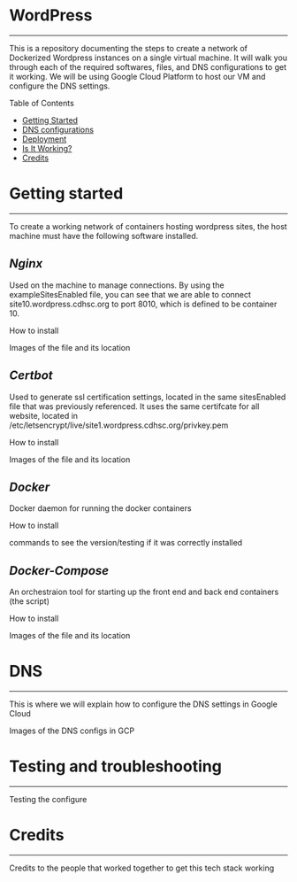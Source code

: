 # WordPress
---
This is a repository documenting the steps to create a network of Dockerized Wordpress instances on a single virtual machine.
It will walk you through each of the required softwares, files, and DNS configurations to get it working.
We will be using Google Cloud Platform to host our VM and configure the DNS settings. 

Table of Contents
* [Getting Started](#Getting-Started)
* [DNS configurations](#DNS)
* [Deployment](#Deployment)
* [Is It Working?](#Testing-and-troubleshooting)
* [Credits](#Credits)



# Getting started
---
To create a working network of containers hosting wordpress sites, the host machine must have the following software installed.

## **_Nginx_**
Used on the machine to manage connections. By using the exampleSitesEnabled file, you can see that we are able to
connect site10.wordpress.cdhsc.org to port 8010, which is defined to be container 10.

How to install

Images of the file and its location

## **_Certbot_**
Used to generate ssl certification settings, located in the same sitesEnabled file that was previously referenced.
It uses the same certifcate for all website, located in /etc/letsencrypt/live/site1.wordpress.cdhsc.org/privkey.pem


How to install

Images of the file and its location

## **_Docker_**
Docker daemon for running the docker containers

How to install

commands to see the version/testing if it was correctly installed

## **_Docker-Compose_**
An orchestraion tool for starting up the front end and back end containers (the script)

How to install

Images of the file and its location



# DNS
---
This is where we will explain how to configure the DNS settings in Google Cloud

Images of the DNS configs in GCP



# Testing and troubleshooting
---
Testing the configure



# Credits
---
Credits to the people that worked together to get this tech stack working
